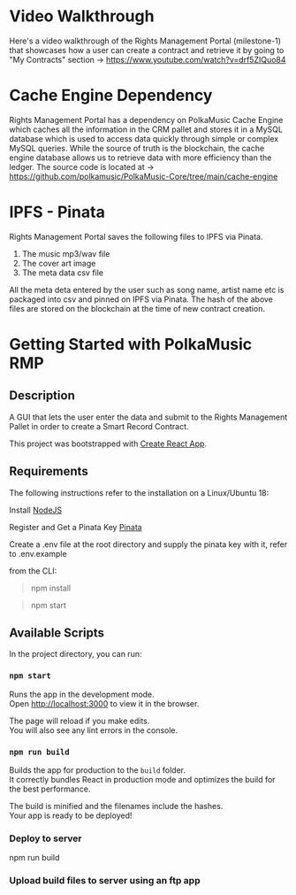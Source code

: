 # Video Walkthrough

Here's a video walkthrough of the Rights Management Portal (milestone-1) that showcases how a user can create a contract and retrieve it by going to "My Contracts" section -> https://www.youtube.com/watch?v=drf5ZIQuo84 

# Cache Engine Dependency

Rights Management Portal has a dependency on PolkaMusic Cache Engine which caches all the information in the CRM pallet and stores it in a MySQL database which is used to access data quickly through simple or complex MySQL queries. While the source of truth is the blockchain, the cache engine database allows us to retrieve data with more efficiency than the ledger. The source code is located at -> https://github.com/polkamusic/PolkaMusic-Core/tree/main/cache-engine

# IPFS - Pinata

Rights Management Portal saves the following files to IPFS via Pinata.
1) The music mp3/wav file
2) The cover art image
3) The meta data csv file 

All the meta deta entered by the user such as song name, artist name etc is packaged into csv and pinned on IPFS via Pinata. The hash of the above files are stored on the blockchain at the time of new contract creation.


# Getting Started with PolkaMusic RMP

## Description

A GUI that lets the user enter the data and submit to the Rights Management Pallet in order to create a Smart Record Contract.

This project was bootstrapped with [Create React App](https://github.com/facebook/create-react-app).

## Requirements

The following instructions refer to the installation on a Linux/Ubuntu 18:

Install [NodeJS](https://nodejs.org)  

Register and Get a Pinata Key [Pinata](https://www.pinata.cloud/) 

Create a .env file at the root directory and supply the pinata key with it, refer to .env.example


from the CLI:  

> npm install

> npm start


## Available Scripts

In the project directory, you can run:

### `npm start`

Runs the app in the development mode.\
Open [http://localhost:3000](http://localhost:3000) to view it in the browser.

The page will reload if you make edits.\
You will also see any lint errors in the console.

### `npm run build`

Builds the app for production to the `build` folder.\
It correctly bundles React in production mode and optimizes the build for the best performance.

The build is minified and the filenames include the hashes.\
Your app is ready to be deployed!

### Deploy to server
npm run build

### Upload build files to server using an ftp app

